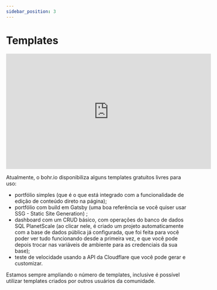```yaml
---
sidebar_position: 3
---
```


# Templates

<iframe width="560" height="315" src="https://www.youtube.com/embed/yXQswsMDC1Q" title="YouTube video player" frameborder="0" allow="accelerometer; autoplay; clipboard-write; encrypted-media; gyroscope; picture-in-picture" allowfullscreen></iframe>

Atualmente, o bohr.io disponibiliza alguns templates gratuitos livres para uso:

- portfólio simples (que é o que está integrado com a funcionalidade de edição de conteúdo direto na página);
- portfólio com build em Gatsby (uma boa referência se você quiser usar SSG - Static Site Generation) ;
- dashboard com um CRUD básico, com operações do banco de dados SQL PlanetScale (ao clicar nele, é criado um projeto automaticamente com a base de dados pública já configurada, que foi feita para você poder ver tudo funcionando desde a primeira vez, e que você pode depois trocar nas variáveis de ambiente para as credenciais da sua base);
- teste de velocidade usando a API da Cloudflare que você pode gerar e customizar.

Estamos sempre ampliando o número de templates, inclusive é possível utilizar templates criados por outros usuários da comunidade.

